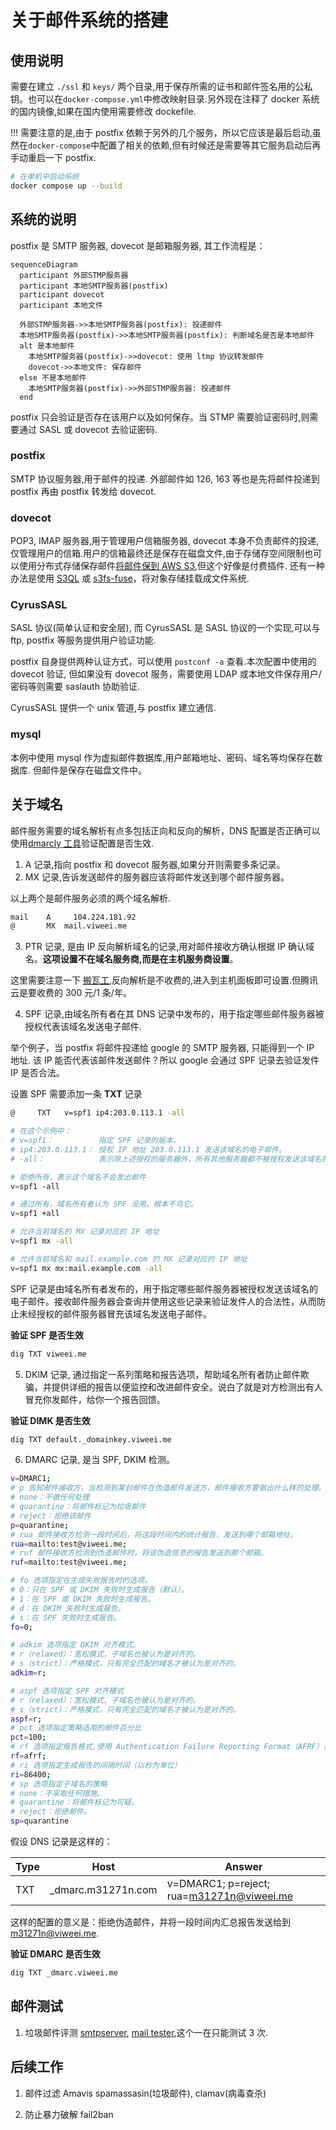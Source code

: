 # 关于邮件系统的搭建

## 使用说明

需要在建立 `./ssl` 和 `keys/` 两个目录,用于保存所需的证书和邮件签名用的公私钥。也可以在`docker-compose.yml`中修改映射目录.另外现在注释了 docker 系统的国内镜像,如果在国内使用需要修改 dockefile.

!!! 需要注意的是,由于 postfix 依赖于另外的几个服务，所以它应该是最后启动,虽然在`docker-compose`中配置了相关的依赖,但有时候还是需要等其它服务启动后再手动重启一下 postfix.

```sh
# 在单机中启动系统
docker compose up --build
```

## 系统的说明

postfix 是 SMTP 服务器, dovecot 是邮箱服务器, 其工作流程是：

```mermaid
sequenceDiagram
  participant 外部STMP服务器
  participant 本地SMTP服务器(postfix)
  participant dovecot
  participant 本地文件

  外部STMP服务器->>本地SMTP服务器(postfix): 投递邮件
  本地SMTP服务器(postfix)->>本地SMTP服务器(postfix): 判断域名是否是本地邮件
  alt 是本地邮件
    本地SMTP服务器(postfix)->>dovecot: 使用 ltmp 协议转发邮件
    dovecot->>本地文件: 保存邮件
  else 不是本地邮件
    本地SMTP服务器(postfix)->>外部STMP服务器: 投递邮件
  end
```

postfix 只会验证是否存在该用户以及如何保存。当 STMP 需要验证密码时,则需要通过 SASL 或 dovecot 去验证密码.

### postfix

SMTP 协议服务器,用于邮件的投递. 外部邮件如 126, 163 等也是先将邮件投递到 postfix 再由 postfix 转发给 dovecot.

### dovecot

POP3, IMAP 服务器,用于管理用户信箱服务器, dovecot 本身不负责邮件的投递,仅管理用户的信箱.用户的信箱最终还是保存在磁盘文件,由于存储存空间限制也可以使用分布式存储保存邮件[将邮件保到 AWS S3](https://doc.dovecot.org/2.3/configuration_manual/mail_location/obox/s3/),但这个好像是付费插件. 还有一种办法是使用 [S3QL](https://github.com/s3ql/s3ql) 或 [s3fs-fuse](https://github.com/s3fs-fuse/s3fs-fuse)，将对象存储挂载成文件系统.

### CyrusSASL

SASL 协议(简单认证和安全层), 而 CyrusSASL 是 SASL 协议的一个实现,可以与 ftp, postfix 等服务提供用户验证功能.

postfix 自身提供两种认证方式，可以使用 `postconf -a` 查看.本次配置中使用的 dovecot 验证, 但如果没有 dovecot 服务，需要使用 LDAP 或本地文件保存用户/密码等则需要 saslauth 协助验证.

CyrusSASL 提供一个 unix 管道,与 postfix 建立通信.

### mysql

本例中使用 mysql 作为虚拟邮件数据库,用户邮箱地址、密码、域名等均保存在数据库. 但邮件是保存在磁盘文件中。

## 关于域名

邮件服务需要的域名解析有点多包括正向和反向的解析，DNS 配置是否正确可以使用[dmarcly 工具](https://dmarcly.com/tools/)验证配置是否生效.

1. A 记录,指向 postfix 和 dovecot 服务器,如果分开则需要多条记录。
2. MX 记录,告诉发送邮件的服务器应该将邮件发送到哪个邮件服务器。

以上两个是邮件服务必须的两个域名解析.

```sh
mail	A	  104.224.181.92
@	    MX	mail.viweei.me
```

3. PTR 记录, 是由 IP 反向解析域名的记录,用对邮件接收方确认根据 IP 确认域名。**这项设置不在域名服务商,而是在主机服务商设置**。

这里需要注意一下 [搬瓦工](https://bandwagonhost.com/),反向解析是不收费的,进入到主机面板即可设置.但腾讯云是要收费的 300 元/1 条/年。

4. SPF 记录,由域名所有者在其 DNS 记录中发布的，用于指定哪些邮件服务器被授权代表该域名发送电子邮件.

举个例子，当 postfix 将邮件投递给 google 的 SMTP 服务器, 只能得到一个 IP 地址. 该 IP 能否代表该邮件发送邮件？所以 google 会通过 SPF 记录去验证发件 IP 是否合法。

设置 SPF 需要添加一条 **TXT** 记录

```sh
@     TXT	v=spf1 ip4:203.0.113.1 -all

# 在这个示例中：
# v=spf1：          指定 SPF 记录的版本。
# ip4:203.0.113.1： 授权 IP 地址 203.0.113.1 发送该域名的电子邮件。
# -all：            表示除上述授权的服务器外，所有其他服务器都不被授权发送该域名的电子邮件。

# 拒绝所有，表示这个域名不会发出邮件
v=spf1 -all

# 通过所有，域名所有者认为 SPF 没用，根本不鸟它。
v=spf1 +all

# 允许当前域名的 MX 记录对应的 IP 地址
v=spf1 mx -all

# 允许当前域名和 mail.example.com 的 MX 记录对应的 IP 地址
v=spf1 mx mx:mail.example.com -all
```

SPF 记录是由域名所有者发布的，用于指定哪些邮件服务器被授权发送该域名的电子邮件。接收邮件服务器会查询并使用这些记录来验证发件人的合法性，从而防止未经授权的邮件服务器冒充该域名发送电子邮件。

**验证 SPF 是否生效**

```sh
dig TXT viweei.me
```

5. DKIM 记录, 通过指定一系列策略和报告选项，帮助域名所有者防止邮件欺骗，并提供详细的报告以便监控和改进邮件安全。说白了就是对方检测出有人冒充你发邮件，给你一个报告回馈。

**验证 DIMK 是否生效**

```sh
dig TXT default._domainkey.viweei.me
```

6. DMARC 记录, 是当 SPF, DKIM 检测。

```sh
v=DMARC1;
# p 告知邮件接收方，当检测到某封邮件在伪造邮件发送方，邮件接收方要做出什么样的处理。处理的方式有：
# none：不做任何处理
# quarantine：将邮件标记为垃圾邮件
# reject：拒绝该邮件
p=quarantine;
# rua 邮件接收方检测一段时间后，将这段时间内的统计报告，发送到哪个邮箱地址。
rua=mailto:test@viweei.me;
# ruf 邮件接收方检测到伪造邮件时，将该伪造信息的报告发送到那个邮箱。
ruf=mailto:test@viweei.me;

# fo 选项指定在生成失败报告时的选项。
# 0：只在 SPF 或 DKIM 失败时生成报告（默认）。
# 1：在 SPF 或 DKIM 失败时生成报告。
# d：在 DKIM 失败时生成报告。
# s：在 SPF 失败时生成报告。
fo=0;

# adkim 选项指定 DKIM 对齐模式。
# r（relaxed）：宽松模式，子域名也被认为是对齐的。
# s（strict）：严格模式，只有完全匹配的域名才被认为是对齐的。
adkim=r;

# aspf 选项指定 SPF 对齐模式
# r（relaxed）：宽松模式，子域名也被认为是对齐的。
# s（strict）：严格模式，只有完全匹配的域名才被认为是对齐的。
aspf=r;
# pct 选项指定策略适用的邮件百分比
pct=100;
# rf 选项指定报告格式,使用 Authentication Failure Reporting Format（AFRF）格式生成报告
rf=afrf;
# ri 选项指定生成报告的间隔时间（以秒为单位）
ri=86400;
# sp 选项指定子域名的策略
# none：不采取任何措施。
# quarantine：将邮件标记为可疑。
# reject：拒绝邮件。
sp=quarantine
```

假设 DNS 记录是这样的：

| Type | Host                | Answer                                    |
| ---- | ------------------- | ----------------------------------------- |
| TXT  | \_dmarc.m31271n.com | v=DMARC1; p=reject; rua=m31271n@viweei.me |

这样的配置的意义是：拒绝伪造邮件，并将一段时间内汇总报告发送给到 m31271n@viweei.me.

**验证 DMARC 是否生效**

```sh
dig TXT _dmarc.viweei.me
```

## 邮件测试

1. 垃圾邮件评测 [smtpserver](https://smtpserver.com/cn/mail-tester), [mail tester](https://www.mail-tester.com/),这个一在只能测试 3 次.

## 后续工作

1. 邮件过滤
   Amavis spamassasin(垃圾邮件), clamav(病毒查杀)

2. 防止暴力破解 fail2ban
